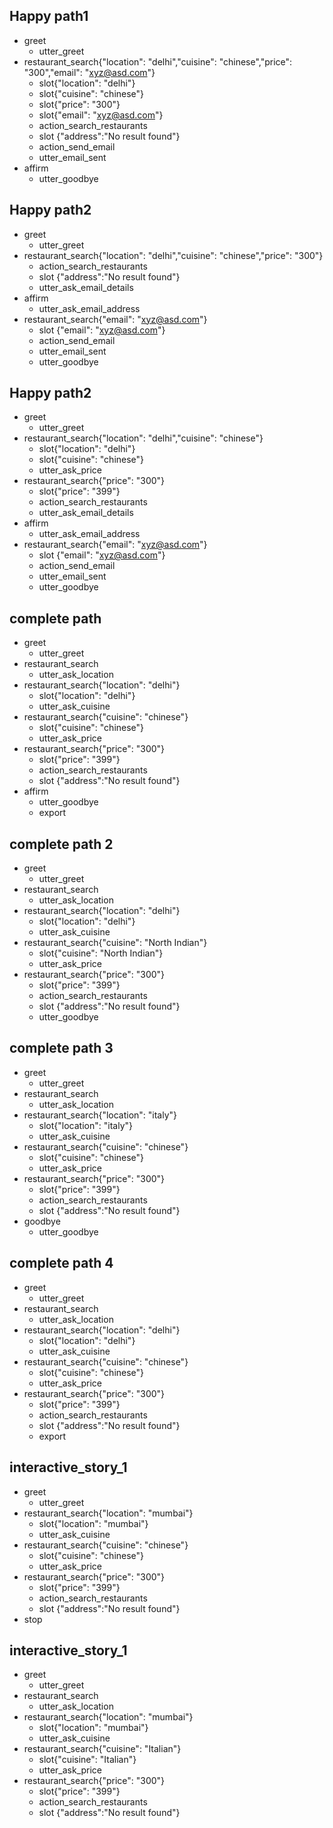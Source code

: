 ## Happy path1
* greet
    - utter_greet
* restaurant_search{"location": "delhi","cuisine": "chinese","price": "300","email": "xyz@asd.com"}
	- slot{"location": "delhi"}
	- slot{"cuisine": "chinese"}
	- slot{"price": "300"}
	- slot{"email": "xyz@asd.com"}
	- action_search_restaurants
	- slot {"address":"No result found"}
	- action_send_email
	- utter_email_sent
* affirm
    - utter_goodbye

## Happy path2
* greet
    - utter_greet
* restaurant_search{"location": "delhi","cuisine": "chinese","price": "300"}
	- action_search_restaurants
	- slot {"address":"No result found"}
	- utter_ask_email_details
* affirm
	- utter_ask_email_address
* restaurant_search{"email": "xyz@asd.com"}
	- slot {"email": "xyz@asd.com"}
    - action_send_email
    - utter_email_sent
    - utter_goodbye

	
## Happy path2
* greet
    - utter_greet
* restaurant_search{"location": "delhi","cuisine": "chinese"}
	- slot{"location": "delhi"}
	- slot{"cuisine": "chinese"}
	- utter_ask_price
* restaurant_search{"price": "300"}
	- slot{"price": "399"}
	- action_search_restaurants
	- utter_ask_email_details
* affirm
	- utter_ask_email_address
* restaurant_search{"email": "xyz@asd.com"}
	- slot {"email": "xyz@asd.com"}
    - action_send_email
    - utter_email_sent
    - utter_goodbye


## complete path
* greet
    - utter_greet
* restaurant_search
    - utter_ask_location
* restaurant_search{"location": "delhi"}
    - slot{"location": "delhi"}
    - utter_ask_cuisine
* restaurant_search{"cuisine": "chinese"}
    - slot{"cuisine": "chinese"}
    - utter_ask_price
* restaurant_search{"price": "300"}
	- slot{"price": "399"}
	- action_search_restaurants
	- slot {"address":"No result found"}
* affirm
    - utter_goodbye
    - export
	
## complete path 2
* greet
    - utter_greet
* restaurant_search
    - utter_ask_location
* restaurant_search{"location": "delhi"}
    - slot{"location": "delhi"}
    - utter_ask_cuisine
* restaurant_search{"cuisine": "North Indian"}
    - slot{"cuisine": "North Indian"}
    - utter_ask_price
* restaurant_search{"price": "300"}
	- slot{"price": "399"}
	- action_search_restaurants
	- slot {"address":"No result found"}
    - utter_goodbye

## complete path 3
* greet
    - utter_greet
* restaurant_search
    - utter_ask_location
* restaurant_search{"location": "italy"}
    - slot{"location": "italy"}
	- utter_ask_cuisine
* restaurant_search{"cuisine": "chinese"}
    - slot{"cuisine": "chinese"}
    - utter_ask_price
* restaurant_search{"price": "300"}
	- slot{"price": "399"}
	- action_search_restaurants
	- slot {"address":"No result found"}
* goodbye
    - utter_goodbye

## complete path 4
* greet
    - utter_greet
* restaurant_search
    - utter_ask_location
* restaurant_search{"location": "delhi"}
    - slot{"location": "delhi"}
    - utter_ask_cuisine
* restaurant_search{"cuisine": "chinese"}
    - slot{"cuisine": "chinese"}
    - utter_ask_price
* restaurant_search{"price": "300"}
	- slot{"price": "399"}
	- action_search_restaurants
	- slot {"address":"No result found"}
    - export


## interactive_story_1
* greet
    - utter_greet
* restaurant_search{"location": "mumbai"}
    - slot{"location": "mumbai"}
    - utter_ask_cuisine
* restaurant_search{"cuisine": "chinese"}
    - slot{"cuisine": "chinese"}
    - utter_ask_price
* restaurant_search{"price": "300"}
	- slot{"price": "399"}
	- action_search_restaurants
	- slot {"address":"No result found"}
* stop

## interactive_story_1
* greet
    - utter_greet
* restaurant_search
    - utter_ask_location
* restaurant_search{"location": "mumbai"}
    - slot{"location": "mumbai"}
    - utter_ask_cuisine
* restaurant_search{"cuisine": "Italian"}
    - slot{"cuisine": "Italian"}
    - utter_ask_price
* restaurant_search{"price": "300"}
	- slot{"price": "399"}
	- action_search_restaurants
	- slot {"address":"No result found"}
    
